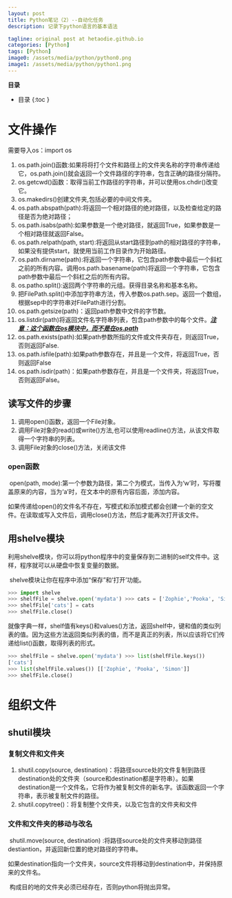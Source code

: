 ```yaml
---
layout: post
title: Python笔记（2）--自动化任务
description: 记录下python语言的基本语法

tagline: original post at hetaodie.github.io
categories: [Python]
tags: [Python]
image0: /assets/media/python/python0.png
image1: /assets/media/python/python1.png
---
```


**目录**
* 目录
 {:toc  }
# 文件操作

需要导入os：import os

1. os.path.join()函数:如果将将打个文件和路径上的文件夹名称的字符串传递给它，os.path.join()就会返回一个文件路径的字符串，包含正确的路径分隔符。
2. os.getcwd()函数：取得当前工作路径的字符串，并可以使用os.chdir()改变它。
3. os.makedirs()创建文件夹,包括必要的中间文件夹。
4. os.path.abspath(path):将返回一个相对路径的绝对路径，以及检查给定的路径是否为绝对路径；
5. os.path.isabs(path):如果参数是一个绝对路径，就返回True，如果参数是一个相对路径就返回False。
6. os.path.relpath(path, start):将返回从start路径到path的相对路径的字符串，如果没有提供start，就使用当前工作目录作为开始路径。
7. os.path.dirname(path):将返回一个字符串，它包含path参数中最后一个斜杠之前的所有内容。调用os.path.basename(path)将返回一个字符串，它包含path参数中最后一个斜杠之后的所有内容。
8. os.patho.split():返回两个字符串的元组。获得目录名称和基本名称。
9. 把FilePath.split()中添加字符串方法，传入参数os.path.sep。返回一个数组，根据sep中的字符串对FilePath进行分割。
10. os.path.getsize(path)：返回path参数中文件的字节数。
11. os.listdir(path)将返回文件名字符串列表，包含path参数中的每个文件。***<u>注意：这个函数在os模块中，而不是在os.path</u>***
12. os.path.exists(path):如果path参数所指的文件或文件夹存在，则返回True，否则返回False.
13. os.path.isfile(path):如果path参数存在，并且是一个文件，将返回True，否则返回False
14. os.path.isdir(path)：如果path参数存在，并且是一个文件夹，将返回True，否则返回False。

## 读写文件的步骤

1. 调用open()函数，返回一个File对象。
2. 调用File对象的read()或write()方法,也可以使用readline()方法，从该文件取得一个字符串的列表。
3. 调用File对象的close()方法，关闭该文件

### open函数

​	open(path, mode):第一个参数为路径，第二个为模式，当传入为‘w’时，写将覆盖原来的内容，当为‘a’时，在文本中的原有内容后面，添加内容。

​	如果传递给open()的文件名不存在，写模式和添加模式都会创建一个新的空文件。在读取或写入文件后，调用close()方法，然后才能再次打开该文件。



## 用shelve模块

​	利用shelve模块，你可以将python程序中的变量保存到二进制的self文件中。这样，程序就可以从硬盘中恢复变量的数据。

​	shelve模块让你在程序中添加“保存”和‘打开’功能。

```python
>>> import shelve
>>> shelfFile = shelve.open('mydata') >>> cats = ['Zophie','Pooka', 'Simon'] 
>>> shelfFile['cats'] = cats
>>> shelfFile.close()
```

​	就像字典一样，shelf值有keys()和values()方法，返回shelf中，键和值的类似列表的值。因为这些方法返回类似列表的值，而不是真正的列表，所以应该将它们传递给list()函数，取得列表的形式。



```python
>>> shelfFile = shelve.open('mydata') >>> list(shelfFile.keys())
['cats']
>>> list(shelfFile.values()) [['Zophie', 'Pooka', 'Simon']]
>>> shelfFile.close()
```





# 组织文件

## shutil模块

### 复制文件和文件夹

1. shutil.copy(source, destination)：将路径source处的文件复制到路径destination处的文件夹（source和destination都是字符串）。如果destination是一个文件名，它将作为被复制文件的新名字。该函数返回一个字符串，表示被复制文件的路径。
2. shutil.copytree()：将复制整个文件夹，以及它包含的文件夹和文件

### 文件和文件夹的移动与改名

​	shutil.move(source, destination) :将路径source处的文件夹移动到路径destiantion，并返回新位置的绝对路径的字符串。

​	如果destination指向一个文件夹，source文件将移动到destination中，并保持原来的文件名。

​	构成目的地的文件夹必须已经存在，否则python将抛出异常。










​			
​		
​	